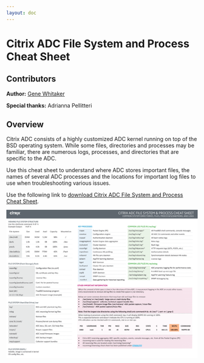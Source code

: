 ```yaml
---
layout: doc
---
```

# Citrix ADC File System and Process Cheat Sheet

## Contributors

**Author:** [Gene Whitaker](mailto:gene.whitaker@citrix.com)

**Special thanks:** Adrianna Pellitteri

## Overview

Citrix ADC consists of a highly customized ADC kernel running on top of the BSD operating system. While some files, directories and processes may be familiar, there are numerous logs, processes, and directories that are specific to the ADC.

Use this cheat sheet to understand where ADC stores important files, the names of several ADC processes and the locations for important log files to use when troubleshooting various issues.

Use the following link to [download Citrix ADC File System and Process Cheat Sheet](/en-us/tech-zone/learn/downloads/diagrams-posters_cheat-sheet-adc-file-system-process.pdf).

[![Cheat Sheet](/en-us/tech-zone/learn/media/diagrams-posters_cheat-sheet-adc-file-system-process_1.png)](/en-us/tech-zone/learn/downloads/diagrams-posters_cheat-sheet-adc-file-system-process.pdf)
